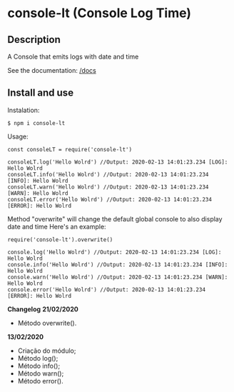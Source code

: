 # console-lt (Console Log Time)

## Description

A Console that emits logs with date and time

See the documentation: [/docs](https://leydev.github.io/console-tl/)

## Install and use

Instalation:   
```
$ npm i console-lt
```
Usage:   
```
const consoleLT = require('console-lt')

consoleLT.log('Hello Wolrd') //Output: 2020-02-13 14:01:23.234 [LOG]: Hello Wolrd
consoleLT.info('Hello Wolrd') //Output: 2020-02-13 14:01:23.234 [INFO]: Hello Wolrd
consoleLT.warn('Hello Wolrd') //Output: 2020-02-13 14:01:23.234 [WARN]: Hello Wolrd
consoleLT.error('Hello Wolrd') //Output: 2020-02-13 14:01:23.234 [ERROR]: Hello Wolrd
```
Method "overwrite" will change the default global console to also display date and time
Here's an example:  

```
require('console-lt').overwrite()

console.log('Hello Wolrd') //Output: 2020-02-13 14:01:23.234 [LOG]: Hello Wolrd
console.info('Hello Wolrd') //Output: 2020-02-13 14:01:23.234 [INFO]: Hello Wolrd
console.warn('Hello Wolrd') //Output: 2020-02-13 14:01:23.234 [WARN]: Hello Wolrd
console.error('Hello Wolrd') //Output: 2020-02-13 14:01:23.234 [ERROR]: Hello Wolrd
```

**Changelog**
**21/02/2020**  
- Método overwrite().

**13/02/2020**  
- Criação do módulo;
- Método log();
- Método info();
- Método warn();
- Método error().
